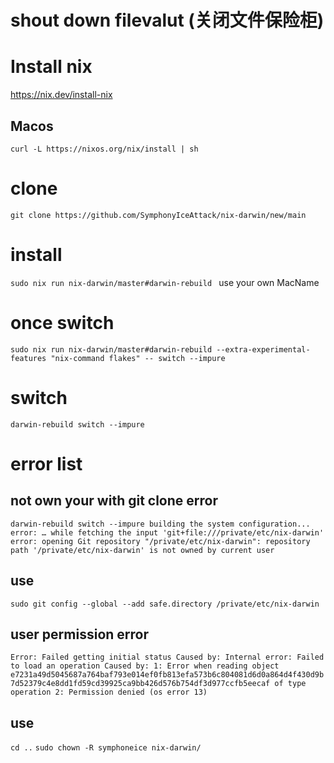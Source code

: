 # shout down filevalut (关闭文件保险柜)
# Install nix
https://nix.dev/install-nix
## Macos
`curl -L https://nixos.org/nix/install | sh`

# clone
`git clone https://github.com/SymphonyIceAttack/nix-darwin/new/main`
# install
`sudo nix run nix-darwin/master#darwin-rebuild
`
use your own MacName
# once switch
`sudo nix run nix-darwin/master#darwin-rebuild --extra-experimental-features "nix-command flakes" -- switch --impure`
# switch
`darwin-rebuild switch --impure
`
# error list
##  not own your with  git clone error
`darwin-rebuild switch --impure
building the system configuration...
error:
… while fetching the input 'git+file:///private/etc/nix-darwin'
 error: opening Git repository "/private/etc/nix-darwin": repository path '/private/etc/nix-darwin' is not owned by current user`

## use
`sudo git config --global --add safe.directory /private/etc/nix-darwin`
## user permission error
`Error: Failed getting initial status
Caused by:
    Internal error: Failed to load an operation
    Caused by:
    1: Error when reading object e7231a49d5045687a764baf793e014ef0fb813efa573b6c804081d6d0a864d4f430d9b7d52379c4e8dd1fd59cd39925ca9bb426d576b754df3d977ccfb5eecaf of type operation
    2: Permission denied (os error 13)`
## use
`cd ..`
`sudo chown -R symphoneice nix-darwin/`

